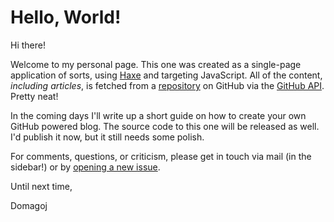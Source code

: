 # Hello, World!

Hi there!

Welcome to my personal page. This one was created as a single-page application of sorts, using [Haxe][1] and targeting JavaScript. All of the content, _including articles_, is fetched from a [repository][2] on GitHub via the [GitHub API][3]. Pretty neat!

In the coming days I'll write up a short guide on how to create your own GitHub powered blog. The source code to this one will be released as well. I'd publish it now, but it still needs some polish.

For comments, questions, or criticism, please get in touch via mail (in the sidebar!) or by [opening a new issue][4].

Until next time,

Domagoj

[1]: http://www.haxe.org
[2]: https://github.com/dstrekelj/dstrekelj.github.io
[3]: https://developer.github.com/v3/
[4]: https://github.com/dstrekelj/dstrekelj.github.io/issues